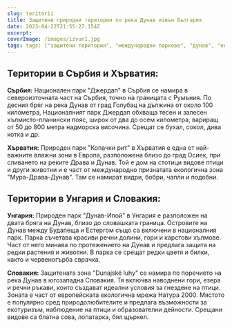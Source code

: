 ```yaml
---
slug: teritorii
title: Защитени природни територии по река Дунав извън България
date: 2023-04-22T21:55:27.154Z
excerpt: 
coverImage: /images/izvun1.jpg
tags: tags: ["защитени територии", "международни паркове", "дунав", "екология", "сърбия", "хърватия", "унгария", "словакия"]
---
```


## Територии в Сърбия и Хърватия:

**Сърбия:**
Национален парк "Джердап" в Сърбия се намира в североизточната част на Сърбия, точно на границата с Румъния. По десния бряг на река Дунав от град Голубац на дължина от около 100 километра, Националният парк Джердап обхваща тесен и залесен хълмисто-планински пояс, широк от два до осем километра, вариращ от 50 до 800 метра надморска височина. Срещат се бухал, сокол, дива котка и др.

**Хърватия:**
Природен парк "Копачки рит" в Хърватия е една от най-важните влажни зони в Европа, разположена близо до град Осиек, при сливането на реките Драва и Дунав. Той е дом на стотици видове птици и други животни и е част от международно признатата екологична зона "Мура-Драва-Дунав". Там се намират видри, бобри, чапли и подобни.

## Територии в Унгария и Словакия:

**Унгария:**
Природен парк "Дунав-Ипой" в Унгария е разположен на двата бряга на Дунав, близо до словашката граница. Островите на Дунав между Будапеща и Естергом също са включени в националния парк. Парка съчетава красиви речни долини, гори и карстови хълмове. Част от него минава по протежението на Дунав и предлага защита на редки растения и животни. В парка се срещат редки цветя и билки, както и червеногърба сврачка.

**Словакия:**
Защитената зона "Dunajské luhy" се намира по поречието на река Дунав в югозападна Словакия. Тя включва наводнени гори, езера и речни ръкави, които създават идеални условия за гнездене на птици. Зоната е част от европейската екологична мрежа Натура 2000. Мястото е популярно сред природолюбителите и предлага възможности за екотуризъм, наблюдение на птици и образователни дейности. Срещани видове са блатна сова, лопатарка, бял щъркел.
